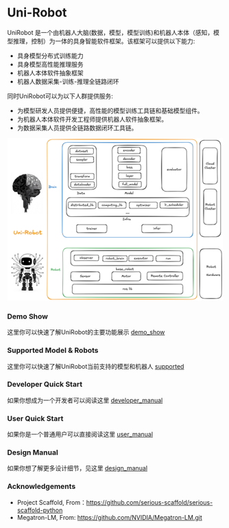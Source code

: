 # Uni-Robot


UniRobot 是一个由机器人大脑(数据，模型，模型训练)和机器人本体（感知，模型推理，控制）为一体的具身智能软件框架。该框架可以提供以下能力:

- 具身模型分布式训练能力
- 具身模型高性能推理服务
- 机器人本体软件抽象框架
- 机器人数据采集-训练-推理全链路闭环

同时UniRobot可以为以下人群提供服务:

- 为模型研发人员提供便捷，高性能的模型训练工具链和基础模型组件。
- 为机器人本体软件开发工程师提供机器人软件抽象框架。
- 为数据采集人员提供全链路数据闭环工具链。


![TOP-Design](./asset/img/uni-robot.png "UniRobot Top Desgin")

### Demo Show

这里你可以快速了解UniRobot的主要功能展示 [demo_show](./md_doc/demo_show.md)

### Supported Model & Robots

这里你可以快速了解UniRobot当前支持的模型和机器人 [supported](./md_doc/supported_model_robots.md)

### Developer Quick Start

如果你想成为一个开发者可以阅读这里 [developer_manual](./md_doc/developer_manual.md)


### User Quick Start

如果你是一个普通用户可以直接阅读这里 [user_manual](./md_doc/user_manual.md)

### Design Manual

如果你想了解更多设计细节，见这里 [design_manual](./md_doc/design_manual.md)

### Acknowledgements

- Project Scaffold, From：https://github.com/serious-scaffold/serious-scaffold-python
- Megatron-LM, From: https://github.com/NVIDIA/Megatron-LM.git

